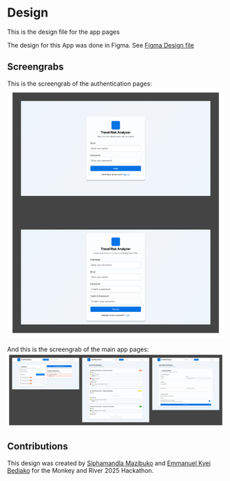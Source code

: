 # Design

This is the design file for the app pages

The design for this App was done in Figma.
See [Figma Design file](https://www.figma.com/design/htkGHAs67lXbQwTjS0u0eB/MnR-Hackathon-Design?m=auto&t=3ovDA8VHZW0JK4pd-1)

## Screengrabs

This is the screengrab of the authentication pages:
![image](./Auth.png)

And this is the screengrab of the main app pages:
![image](./Pages.png)

## Contributions

This design was created by [Siphamandla Mazibuko](https://github.com/fawkesdbs) and [Emmanuel Kyei Bediako](https://github.com/Kyei08) for the Monkey and River 2025 Hackathon.